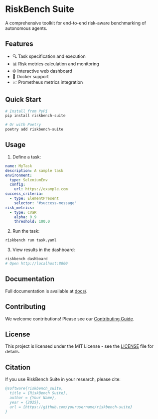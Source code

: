 # RiskBench Suite

A comprehensive toolkit for end-to-end risk-aware benchmarking of autonomous agents.

## Features

- 🔍 Task specification and execution
- 📊 Risk metrics calculation and monitoring
- 🌐 Interactive web dashboard
- 🐳 Docker support
- 📈 Prometheus metrics integration

## Quick Start

```bash
# Install from PyPI
pip install riskbench-suite

# Or with Poetry
poetry add riskbench-suite
```

## Usage

1. Define a task:

```yaml
name: MyTask
description: A sample task
environment:
  type: SeleniumEnv
  config:
    url: https://example.com
success_criteria:
  - type: ElementPresent
    selector: "#success-message"
risk_metrics:
  - type: CVaR
    alpha: 0.9
    threshold: 100.0
```

2. Run the task:

```bash
riskbench run task.yaml
```

3. View results in the dashboard:

```bash
riskbench dashboard
# Open http://localhost:8000
```

## Documentation

Full documentation is available at [docs/](docs/).

## Contributing

We welcome contributions! Please see our [Contributing Guide](CONTRIBUTING.md).

## License

This project is licensed under the MIT License - see the [LICENSE](LICENSE) file for details.

## Citation

If you use RiskBench Suite in your research, please cite:

```bibtex
@software{riskbench_suite,
  title = {RiskBench Suite},
  author = {Your Name},
  year = {2025},
  url = {https://github.com/yourusername/riskbench-suite}
}
```
